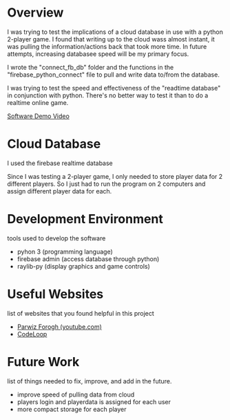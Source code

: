 # Overview

I was trying to test the implications of a cloud database in use with a python 2-player game. I found that writing up to the cloud wass almost instant, it was pulling the information/actions back that took more time. In future attempts, increasing databasee speed will be my primary focus.

I wrote the "connect_fb_db" folder and the functions in the "firebase_python_connect" file to pull and write data to/from the database.

I was trying to test the speed and effectiveness of the "readtime database" in conjunction with python. There's no better way to test it than to do a realtime online game.

[Software Demo Video](https://youtu.be/LAUpvkZeAaI)

# Cloud Database

I used the firebase realtime database

Since I was testing a 2-player game, I only needed to store player data for 2 different players. So I just had to run the program on 2 computers and assign different player data for each.

# Development Environment

tools used to develop the software
* pyhon 3 (programming language)
* firebase admin (access database through python)
* raylib-py (display graphics and game controls)

# Useful Websites

list of websites that you found helpful in this project

* [Parwiz Forogh (youtube.com)](https://www.youtube.com/watch?v=EiddkXBK0-o)
* [CodeLoop](https://codeloop.org/?s=firebase)

# Future Work

list of things needed to fix, improve, and add in the future.
* improve speed of pulling data from cloud
* players login and playerdata is assigned for each user
* more compact storage for each player